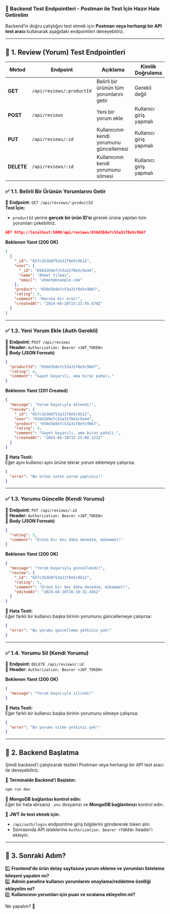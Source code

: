 ### **📌 Backend Test Endpointleri - Postman ile Test İçin Hazır Hale Getirelim**  
Backend’in doğru çalıştığını test etmek için **Postman veya herhangi bir API test aracı** kullanarak aşağıdaki endpointleri deneyebiliriz.  

---

## **📌 1. Review (Yorum) Test Endpointleri**
| **Metod** | **Endpoint** | **Açıklama** | **Kimlik Doğrulama** |
|-----------|------------|--------------|------------------|
| **GET** | `/api/reviews/:productId` | Belirli bir ürünün tüm yorumlarını getir | Gerekli değil |
| **POST** | `/api/reviews` | Yeni bir yorum ekle | Kullanıcı giriş yapmalı |
| **PUT** | `/api/reviews/:id` | Kullanıcının kendi yorumunu güncellemesi | Kullanıcı giriş yapmalı |
| **DELETE** | `/api/reviews/:id` | Kullanıcının kendi yorumunu silmesi | Kullanıcı giriş yapmalı |

### **✅ 1.1. Belirli Bir Ürünün Yorumlarını Getir**
📌 **Endpoint:** `GET /api/reviews/:productId`  
**Test İçin:**  
- `productId` yerine **gerçek bir ürün ID’si** girerek ürüne yapılan tüm yorumları çekebiliriz.  

```json
GET http://localhost:5000/api/reviews/656d3b8e7c53a31f8e5c9b67
```

**Beklenen Yanıt (200 OK)**
```json
[
  {
    "_id": "657c2b3b8f53a31f8e5c9b12",
    "user": {
      "_id": "656d2b9e7c53a31f8e5c9a44",
      "name": "Ahmet Yılmaz",
      "email": "ahmet@example.com"
    },
    "product": "656d3b8e7c53a31f8e5c9b67",
    "rating": 5,
    "comment": "Harika bir ürün!",
    "createdAt": "2024-04-10T15:23:45.678Z"
  }
]
```

---

### **✅ 1.2. Yeni Yorum Ekle (Auth Gerekli)**
📌 **Endpoint:** `POST /api/reviews`  
📌 **Header:** `Authorization: Bearer <JWT_TOKEN>`  
📌 **Body (JSON Formatı)**
```json
{
  "productId": "656d3b8e7c53a31f8e5c9b67",
  "rating": 4,
  "comment": "Gayet başarılı, ama biraz pahalı."
}
```

**Beklenen Yanıt (201 Created)**
```json
{
  "message": "Yorum başarıyla eklendi!",
  "review": {
    "_id": "657c2b3b8f53a31f8e5c9b12",
    "user": "656d2b9e7c53a31f8e5c9a44",
    "product": "656d3b8e7c53a31f8e5c9b67",
    "rating": 4,
    "comment": "Gayet başarılı, ama biraz pahalı.",
    "createdAt": "2024-04-10T15:25:00.123Z"
  }
}
```

📌 **Hata Testi:**  
Eğer aynı kullanıcı aynı ürüne tekrar yorum eklemeye çalışırsa:  
```json
{
  "error": "Bu ürüne zaten yorum yaptınız!"
}
```

---

### **✅ 1.3. Yorumu Güncelle (Kendi Yorumu)**
📌 **Endpoint:** `PUT /api/reviews/:id`  
📌 **Header:** `Authorization: Bearer <JWT_TOKEN>`  
📌 **Body (JSON Formatı)**
```json
{
  "rating": 5,
  "comment": "Ürünü bir kez daha denedim, mükemmel!"
}
```

**Beklenen Yanıt (200 OK)**
```json
{
  "message": "Yorum başarıyla güncellendi!",
  "review": {
    "_id": "657c2b3b8f53a31f8e5c9b12",
    "rating": 5,
    "comment": "Ürünü bir kez daha denedim, mükemmel!",
    "editedAt": "2024-04-10T16:10:32.456Z"
  }
}
```

📌 **Hata Testi:**  
Eğer farklı bir kullanıcı başka birinin yorumunu güncellemeye çalışırsa:  
```json
{
  "error": "Bu yorumu güncelleme yetkiniz yok!"
}
```

---

### **✅ 1.4. Yorumu Sil (Kendi Yorumu)**
📌 **Endpoint:** `DELETE /api/reviews/:id`  
📌 **Header:** `Authorization: Bearer <JWT_TOKEN>`  

**Beklenen Yanıt (200 OK)**
```json
{
  "message": "Yorum başarıyla silindi!"
}
```

📌 **Hata Testi:**  
Eğer farklı bir kullanıcı başka birinin yorumunu silmeye çalışırsa:  
```json
{
  "error": "Bu yorumu silme yetkiniz yok!"
}
```

---

## **📌 2. Backend Başlatma**
Şimdi backend’i çalıştırarak testleri Postman veya herhangi bir API test aracı ile deneyebiliriz.  

📌 **Terminalde Backend’i Başlatın:**
```bash
npm run dev
```

📌 **MongoDB bağlantısı kontrol edin:**  
Eğer bir hata alırsanız `.env` dosyanızı ve **MongoDB bağlantınızı** kontrol edin.  

📌 **JWT ile test etmek için:**  
- `/api/auth/login` endpointine giriş bilgilerini göndererek token alın.  
- Sonrasında API isteklerine `Authorization: Bearer <TOKEN>` header’ı ekleyin.  

---

## **📌 3. Sonraki Adım?**
1️⃣ **Frontend'de ürün detay sayfasına yorum ekleme ve yorumları listeleme bileşeni yapalım mı?**  
2️⃣ **Admin paneline kullanıcı yorumlarını onaylama/reddetme özelliği ekleyelim mi?**  
3️⃣ **Kullanıcının yorumları için puan ve sıralama ekleyelim mi?**  

Ne yapalım? 🚀
